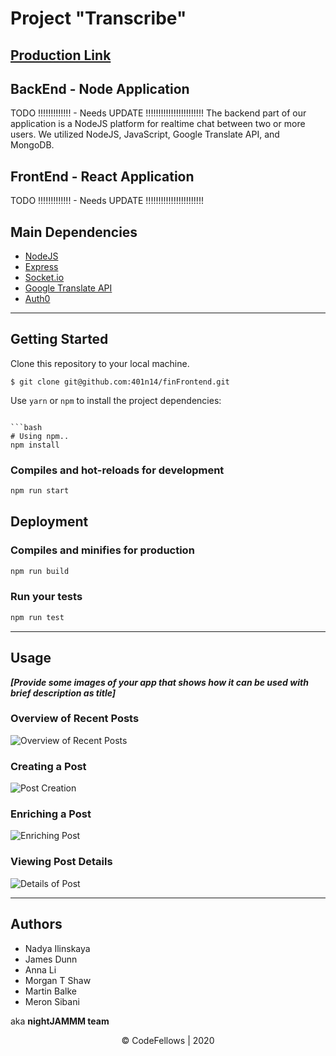# Project "Transcribe"

## [Production Link](https://transcribe-jamm.herokuapp.com) 


## BackEnd - Node Application
TODO !!!!!!!!!!!!!  - Needs UPDATE !!!!!!!!!!!!!!!!!!!!!!!
The backend part of our application is a NodeJS platform for realtime chat between two or more users. We utilized NodeJS, JavaScript, Google Translate API, and MongoDB. 

## FrontEnd - React Application

TODO !!!!!!!!!!!!!  - Needs UPDATE !!!!!!!!!!!!!!!!!!!!!!!

## Main Dependencies

- [NodeJS](https://nodejs.org/en/)
- [Express](https://expressjs.com/) 
- [Socket.io](https://socket.io/)
- [Google Translate API](https://www.npmjs.com/package/google-translate)
- [Auth0](https://auth0.com/)


---------------------------------

## Getting Started

Clone this repository to your local machine.
```
$ git clone git@github.com:401n14/finFrontend.git
```
Use `yarn` or `npm` to install the project dependencies:
```

```bash
# Using npm..
npm install

```

### Compiles and hot-reloads for development

```bash
npm run start
```

## Deployment

### Compiles and minifies for production

```bash
npm run build
```

### Run your tests

```bash
npm run test
```

---------------------------------

## Usage
***[Provide some images of your app that shows how it can be used with brief description as title]***

### Overview of Recent Posts
![Overview of Recent Posts](https://via.placeholder.com/500x250)

### Creating a Post
![Post Creation](https://via.placeholder.com/500x250)

### Enriching a Post
![Enriching Post](https://via.placeholder.com/500x250)

### Viewing Post Details
![Details of Post](https://via.placeholder.com/500x250)

---------------------------------

## Authors
* Nadya Ilinskaya
* James Dunn
* Anna Li
* Morgan T Shaw
* Martin Balke
* Meron Sibani

aka **nightJAMMM team**

<center>© CodeFellows | 2020</center>